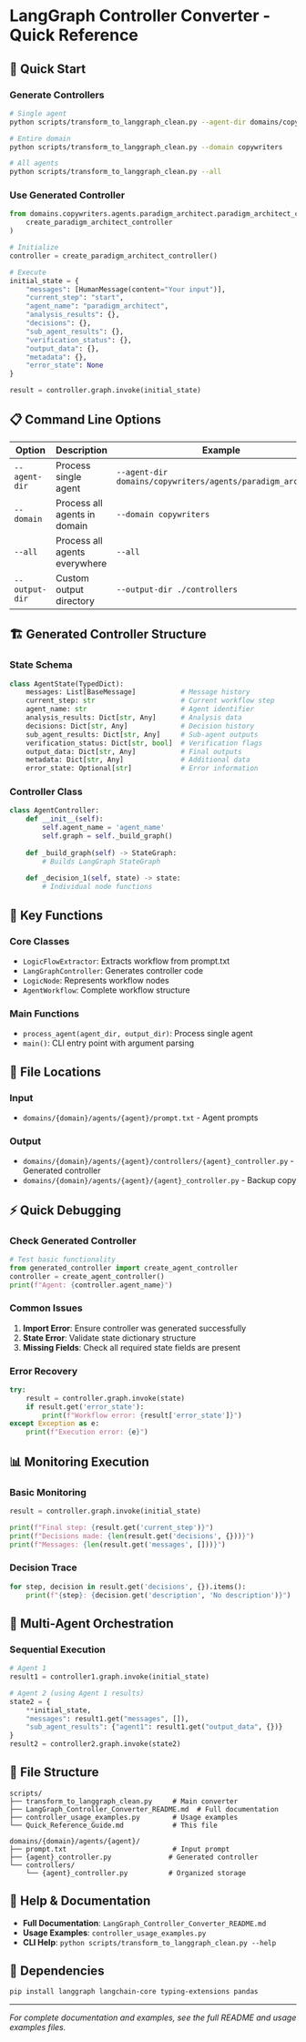 # LangGraph Controller Converter - Quick Reference

## 🚀 Quick Start

### Generate Controllers
```bash
# Single agent
python scripts/transform_to_langgraph_clean.py --agent-dir domains/copywriters/agents/paradigm_architect

# Entire domain
python scripts/transform_to_langgraph_clean.py --domain copywriters

# All agents
python scripts/transform_to_langgraph_clean.py --all
```

### Use Generated Controller
```python
from domains.copywriters.agents.paradigm_architect.paradigm_architect_controller import (
    create_paradigm_architect_controller
)

# Initialize
controller = create_paradigm_architect_controller()

# Execute
initial_state = {
    "messages": [HumanMessage(content="Your input")],
    "current_step": "start",
    "agent_name": "paradigm_architect",
    "analysis_results": {},
    "decisions": {},
    "sub_agent_results": {},
    "verification_status": {},
    "output_data": {},
    "metadata": {},
    "error_state": None
}

result = controller.graph.invoke(initial_state)
```

## 📋 Command Line Options

| Option | Description | Example |
|--------|-------------|---------|
| `--agent-dir` | Process single agent | `--agent-dir domains/copywriters/agents/paradigm_architect` |
| `--domain` | Process all agents in domain | `--domain copywriters` |
| `--all` | Process all agents everywhere | `--all` |
| `--output-dir` | Custom output directory | `--output-dir ./controllers` |

## 🏗️ Generated Controller Structure

### State Schema
```python
class AgentState(TypedDict):
    messages: List[BaseMessage]           # Message history
    current_step: str                     # Current workflow step
    agent_name: str                       # Agent identifier
    analysis_results: Dict[str, Any]      # Analysis data
    decisions: Dict[str, Any]             # Decision history
    sub_agent_results: Dict[str, Any]     # Sub-agent outputs
    verification_status: Dict[str, bool]  # Verification flags
    output_data: Dict[str, Any]           # Final outputs
    metadata: Dict[str, Any]              # Additional data
    error_state: Optional[str]            # Error information
```

### Controller Class
```python
class AgentController:
    def __init__(self):
        self.agent_name = 'agent_name'
        self.graph = self._build_graph()
        
    def _build_graph(self) -> StateGraph:
        # Builds LangGraph StateGraph
        
    def _decision_1(self, state) -> state:
        # Individual node functions
```

## 🔧 Key Functions

### Core Classes
- `LogicFlowExtractor`: Extracts workflow from prompt.txt
- `LangGraphController`: Generates controller code
- `LogicNode`: Represents workflow nodes
- `AgentWorkflow`: Complete workflow structure

### Main Functions
- `process_agent(agent_dir, output_dir)`: Process single agent
- `main()`: CLI entry point with argument parsing

## 🎯 File Locations

### Input
- `domains/{domain}/agents/{agent}/prompt.txt` - Agent prompts

### Output
- `domains/{domain}/agents/{agent}/controllers/{agent}_controller.py` - Generated controller
- `domains/{domain}/agents/{agent}/{agent}_controller.py` - Backup copy

## ⚡ Quick Debugging

### Check Generated Controller
```python
# Test basic functionality
from generated_controller import create_agent_controller
controller = create_agent_controller()
print(f"Agent: {controller.agent_name}")
```

### Common Issues
1. **Import Error**: Ensure controller was generated successfully
2. **State Error**: Validate state dictionary structure
3. **Missing Fields**: Check all required state fields are present

### Error Recovery
```python
try:
    result = controller.graph.invoke(state)
    if result.get('error_state'):
        print(f"Workflow error: {result['error_state']}")
except Exception as e:
    print(f"Execution error: {e}")
```

## 📊 Monitoring Execution

### Basic Monitoring
```python
result = controller.graph.invoke(initial_state)

print(f"Final step: {result.get('current_step')}")
print(f"Decisions made: {len(result.get('decisions', {}))}")
print(f"Messages: {len(result.get('messages', []))}")
```

### Decision Trace
```python
for step, decision in result.get('decisions', {}).items():
    print(f"{step}: {decision.get('description', 'No description')}")
```

## 🔄 Multi-Agent Orchestration

### Sequential Execution
```python
# Agent 1
result1 = controller1.graph.invoke(initial_state)

# Agent 2 (using Agent 1 results)
state2 = {
    **initial_state,
    "messages": result1.get("messages", []),
    "sub_agent_results": {"agent1": result1.get("output_data", {})}
}
result2 = controller2.graph.invoke(state2)
```

## 📁 File Structure

```
scripts/
├── transform_to_langgraph_clean.py     # Main converter
├── LangGraph_Controller_Converter_README.md  # Full documentation
├── controller_usage_examples.py        # Usage examples
└── Quick_Reference_Guide.md            # This file

domains/{domain}/agents/{agent}/
├── prompt.txt                          # Input prompt
├── {agent}_controller.py              # Generated controller
└── controllers/
    └── {agent}_controller.py          # Organized storage
```

## 🛟 Help & Documentation

- **Full Documentation**: `LangGraph_Controller_Converter_README.md`
- **Usage Examples**: `controller_usage_examples.py`
- **CLI Help**: `python scripts/transform_to_langgraph_clean.py --help`

## 🔗 Dependencies

```bash
pip install langgraph langchain-core typing-extensions pandas
```

---
*For complete documentation and examples, see the full README and usage examples files.* 